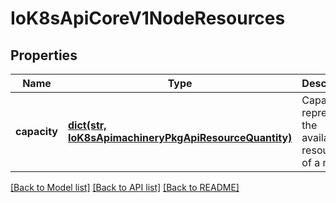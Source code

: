 # IoK8sApiCoreV1NodeResources

## Properties
Name | Type | Description | Notes
------------ | ------------- | ------------- | -------------
**capacity** | [**dict(str, IoK8sApimachineryPkgApiResourceQuantity)**](IoK8sApimachineryPkgApiResourceQuantity.md) | Capacity represents the available resources of a node | 

[[Back to Model list]](../README.md#documentation-for-models) [[Back to API list]](../README.md#documentation-for-api-endpoints) [[Back to README]](../README.md)

